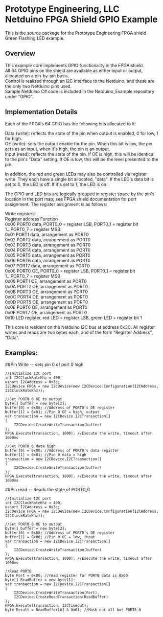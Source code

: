 Prototype Engineering, LLC Netduino FPGA Shield GPIO Example
============================================================

This is the source package for the Prototype Engineering FPGA shield Green Flashing LED example.

Overview
--------

This example core implements GPIO functionality in the FPGA shield.  
All 64 GPIO pins on the shield are available as either input or output, allocated on a pin-by-pin basis.  
Control is realized through an I2C interface to the Netduino, and these are the only two Netduino pins used.  
Sample Netduino C# code is included in the Netduino_Example repository under "GPIO".  

Implementation Details
----------------------
Each of the FPGA's 64 GPIO has the following bits allocated to it:  

Data (write): reflects the state of the pin when output is enabled, 0 for low, 1 for high.  
OE (write): sets the output enable for the pin.  When this bit is low, the pin acts as an input, when it's high, the pin is an output.  
Input (read): reflects the state of the pin.  If OE is high, this will be identical to the pin's "Data" setting.  If OE is low, this will be the level presented to the pin.  

In addition, the red and green LEDs may also be controlled via register write.  They each have a single bit allocated, "data".  If the LED's data bit is set to 0, the LED is off.  If it's set to 1, the LED is on.

The GPIO and LED bits are logically grouped in register space by the pin's location in the port map; see FPGA shield documentation for port assignment.  The register assignment is as follows:

Write registers:  
Register address      Function  
0x00                  PORT0 data, PORT0_0 = register LSB, PORT0_1 = register bit 1...PORT0_7 = register MSB.  
0x01                  PORT1 data, arrangement as PORT0  
0x02                  PORT2 data, arrangement as PORT0  
0x03                  PORT3 data, arrangement as PORT0  
0x04                  PORT4 data, arrangement as PORT0  
0x05                  PORT5 data, arrangement as PORT0  
0x06                  PORT6 data, arrangement as PORT0  
0x07                  PORT7 data, arrangement as PORT0  
0x08                  PORT0 OE, PORT0_0 = register LSB, PORT0_1 = register bit 1...PORT0_7 = register MSB  
0x09                  PORT1 OE, arrangement as PORT0  
0x0A                  PORT2 OE, arrangement as PORT0  
0x0B                  PORT3 OE, arrangement as PORT0  
0x0C                  PORT4 OE, arrangement as PORT0  
0x0D                  PORT5 OE, arrangement as PORT0  
0x0E                  PORT6 OE, arrangement as PORT0  
0x0F                  PORT7 OE, arrangement as PORT0  
0x10                  LED register, red LED = register LSB, green LED = register bit 1  

This core is resident on the Netduino I2C bus at address 0x3C.  All register writes and reads are two bytes each, and of the form "Register Address", "Data".

Examples:
---------
##Pin Write -- sets pin 0 of port 0 high

    //Initialize I2C port
    int I2CClockRateKhz = 400;
    ushort I2CAddress = 0x3c;
    I2CDevice FPGA = new I2CDevice(new I2CDevice.Configuration(I2CAddress, I2CClockRateKhz));

    //Set PORT0_0 OE to output
    byte[] buffer = new byte[2];
    buffer[0] = 0x08; //Address of PORT0's OE register
    buffer[1] = 0x01; //Pin 0 OE = high, output
    var transaction = new I2CDevice.I2CTransaction[]
    {
        I2CDevice.CreateWriteTransaction(buffer)
    };
    FPGA.Execute(transaction, 1000); //Execute the write, timeout after 1000ms
    
    //Set PORT0_0 data high
    buffer[0] = 0x00; //Address of PORT0's data register
    buffer[1] = 0x01; //Pin 0 data = high
    transaction = new I2CDevice.I2CTransaction[]
    {
        I2CDevice.CreateWriteTransaction(buffer)
    };
    FPGA.Execute(transaction, 1000); //Execute the write, timeout after 1000ms

##Pin read -- Reads the state of PORT0_0

    //Initialize I2C port
    int I2CClockRateKhz = 400;
    ushort I2CAddress = 0x3c;
    I2CDevice FPGA = new I2CDevice(new I2CDevice.Configuration(I2CAddress, I2CClockRateKhz));

    //Set PORT0_0 OE to output
    byte[] buffer = new byte[2];
    buffer[0] = 0x08; //Address of PORT0's OE register
    buffer[1] = 0x00; //Pin 0 OE = low, input
    var transaction = new I2CDevice.I2CTransaction[]
    {
        I2CDevice.CreateWriteTransaction(buffer)
    };
    FPGA.Execute(transaction, 1000); //Execute the write, timeout after 1000ms
    
    //Read PORT0
    byte Port = 0x00; //read register for PORT0 data is 0x00
    byte[] ReadBuffer = new byte[1];
    var transaction = new I2CDevice.I2CTransaction[]
    {
        I2CDevice.CreateWriteTransaction(Port),
        I2CDevice.CreateReadTransaction(ReadBuffer)
    };
    FPGA.Execute(transaction, I2CTimeout);
    byte Result = ReadBuffer[0] & 0x01; //Mask out all but PORT0_0